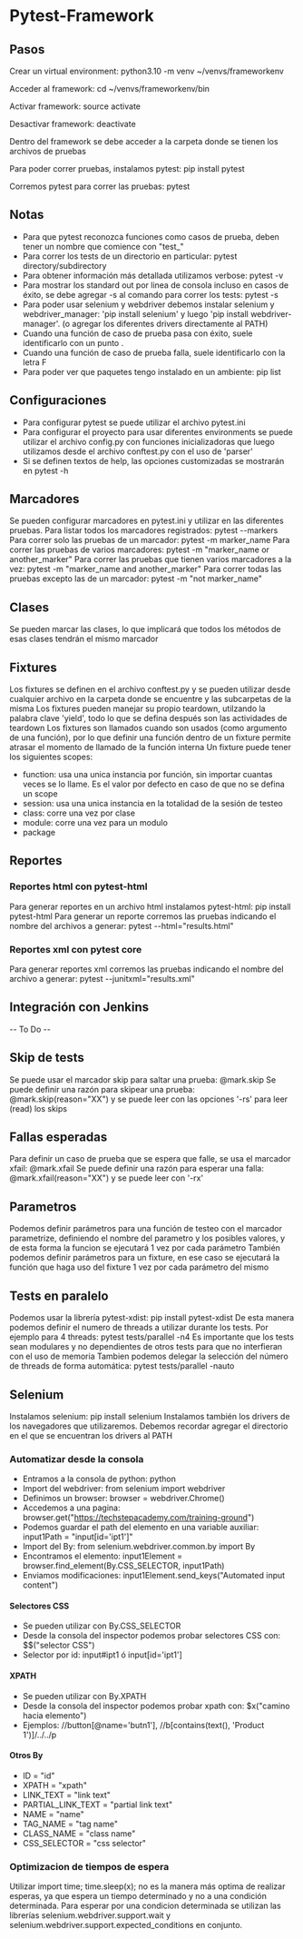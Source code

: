 # Pytest-Framework


## Pasos

Crear un virtual environment: python3.10 -m venv ~/venvs/frameworkenv

Acceder al framework: ​​cd ~/venvs/frameworkenv/bin

Activar framework: source activate

Desactivar framework: deactivate

Dentro del framework se debe acceder a la carpeta donde se tienen los archivos de pruebas

Para poder correr pruebas, instalamos pytest: pip install pytest

Corremos pytest para correr las pruebas: pytest


## Notas

- Para que pytest reconozca funciones como casos de prueba, deben tener un nombre que comience con "test_"
- Para correr los tests de un directorio en particular: pytest directory/subdirectory
- Para obtener información más detallada utilizamos verbose: pytest -v
- Para mostrar los standard out por linea de consola incluso en casos de éxito, se debe agregar -s al comando para correr los tests: pytest -s
- Para poder usar selenium y webdriver debemos instalar selenium y webdriver_manager: 'pip install selenium' y luego 'pip install webdriver-manager'. (o agregar los diferentes drivers directamente al PATH)
- Cuando una función de caso de prueba pasa con éxito, suele identificarlo con un punto .
- Cuando una función de caso de prueba falla, suele identificarlo con la letra F
- Para poder ver que paquetes tengo instalado en un ambiente: pip list

## Configuraciones

- Para configurar pytest se puede utilizar el archivo pytest.ini
- Para configurar el proyecto para usar diferentes environments se puede utilizar el archivo config.py con funciones inicializadoras que luego utilizamos desde el archivo conftest.py con el uso de 'parser'
- Si se definen textos de help, las opciones customizadas se mostrarán en pytest -h

## Marcadores

Se pueden configurar marcadores en pytest.ini y utilizar en las diferentes pruebas.
Para listar todos los marcadores registrados: pytest --markers
Para correr solo las pruebas de un marcador: pytest -m marker_name
Para correr las pruebas de varios marcadores: pytest -m "marker_name or another_marker"
Para correr las pruebas que tienen varios marcadores a la vez: pytest -m "marker_name and another_marker"
Para correr todas las pruebas excepto las de un marcador: pytest -m "not marker_name"

## Clases

Se pueden marcar las clases, lo que implicará que todos los métodos de esas clases tendrán el mismo marcador

## Fixtures

Los fixtures se definen en el archivo conftest.py y se pueden utilizar desde cualquier archivo en la carpeta donde se encuentre y las subcarpetas de la misma
Los fixtures pueden manejar su propio teardown, utilzando la palabra clave 'yield', todo lo que se defina después son las actividades de teardown
Los fixtures son llamados cuando son usados (como argumento de una función), por lo que definir una función dentro de un fixture permite atrasar el momento de llamado de la función interna
Un fixture puede tener los siguientes scopes:
- function: usa una unica instancia por función, sin importar cuantas veces se lo llame. Es el valor por defecto en caso de que no se defina un scope
- session: usa una unica instancia en la totalidad de la sesión de testeo
- class: corre una vez por clase
- module: corre una vez para un modulo
- package

## Reportes

### Reportes html con pytest-html

Para generar reportes en un archivo html instalamos pytest-html: pip install pytest-html
Para generar un reporte corremos las pruebas indicando el nombre del archivos a generar: pytest --html="results.html"

### Reportes xml con pytest core

Para generar reportes xml corremos las pruebas indicando el nombre del archivo a generar: pytest --junitxml="results.xml"

## Integración con Jenkins
 -- To Do --

## Skip de tests

Se puede usar el marcador skip para saltar una prueba: @mark.skip
Se puede definir una razón para skipear una prueba: @mark.skip(reason="XX") y se puede leer con las opciones '-rs' para leer (read) los skips

## Fallas esperadas

Para definir un caso de prueba que se espera que falle, se usa el marcador xfail: @mark.xfail
Se puede definir una razón para esperar una falla: @mark.xfail(reason="XX") y se puede leer con '-rx'

## Parametros

Podemos definir parámetros para una función de testeo con el marcador parametrize, definiendo el nombre del parametro y los posibles valores, y de esta forma la funcion se ejecutará 1 vez por cada parámetro
También podemos definir parámetros para un fixture, en ese caso se ejecutará la función que haga uso del fixture 1 vez por cada parámetro del mismo

## Tests en paralelo

Podemos usar la librería pytest-xdist: pip install pytest-xdist
De esta manera podemos definir el numero de threads a utilizar durante los tests. Por ejemplo para 4 threads: pytest tests/parallel -n4
Es importante que los tests sean modulares y no dependientes de otros tests para que no interfieran con el uso de memoria
Tambien podemos delegar la selección del número de threads de forma automática: pytest tests/parallel -nauto

## Selenium

Instalamos selenium: pip install selenium
Instalamos también los drivers de los navegadores que utilizaremos. Debemos recordar agregar el directorio en el que se encuentran los drivers al PATH 

### Automatizar desde la consola
- Entramos a la consola de python: python
- Import del webdriver: from selenium import webdriver
- Definimos un browser: browser = webdriver.Chrome()
- Accedemos a una pagina: browser.get("https://techstepacademy.com/training-ground")
- Podemos guardar el path del elemento en una variable auxiliar: input1Path = "input[id='ipt1']"
- Import del By: from selenium.webdriver.common.by import By
- Encontramos el elemento: input1Element = browser.find_element(By.CSS_SELECTOR, input1Path)
- Enviamos modificaciones: input1Element.send_keys("Automated input content")

#### Selectores CSS
- Se pueden utilizar con By.CSS_SELECTOR
- Desde la consola del inspector podemos probar selectores CSS con: $$("selector CSS")
- Selector por id: input#ipt1 ó input[id='ipt1']

#### XPATH
- Se pueden utilizar con By.XPATH
- Desde la consola del inspector podemos probar xpath con: $x("camino hacia elemento")
- Ejemplos: //button[@name='butn1'], //b[contains(text(), 'Product 1')]/../../p

#### Otros By
- ID = "id"
- XPATH = "xpath"
- LINK_TEXT = "link text"
- PARTIAL_LINK_TEXT = "partial link text"
- NAME = "name"
- TAG_NAME = "tag name"
- CLASS_NAME = "class name"
- CSS_SELECTOR = "css selector"

### Optimizacion de tiempos de espera
Utilizar import time; time.sleep(x); no es la manera más optima de realizar esperas, ya que espera un tiempo determinado y no a una condición determinada.
Para esperar por una condicion determinada se utilizan las librerías selenium.webdriver.support.wait y selenium.webdriver.support.expected_conditions en conjunto.
